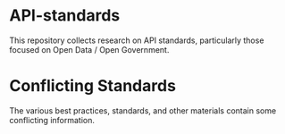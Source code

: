API-standards
=============
This repository collects research on API standards, particularly those focused on Open Data / Open Government. 


Conflicting Standards
=============
The various best practices, standards, and other materials contain some conflicting information. 
